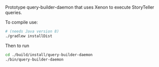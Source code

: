 Prototype query-builder-daemon that uses Xenon to execute StoryTeller queries.

To compile use:

```bash
# (needs Java version 8)
./gradlew installDist
```

Then to run

```bash
cd ./build/install/query-builder-daemon  
./bin/query-builder-daemon
```
